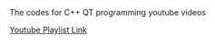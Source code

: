 ##
The codes for C++ QT programming youtube videos 

[Youtube Playlist Link](https://www.youtube.com/watch?v=6KtOzh0StTc&list=PL2D1942A4688E9D63 "Youtube Playlist Link")

